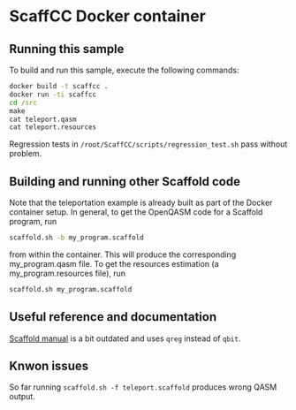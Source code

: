 # ScaffCC Docker container

## Running this sample

To build and run this sample, execute the following commands:

```cmd
docker build -t scaffcc .
docker run -ti scaffcc
cd /src
make
cat teleport.qasm
cat teleport.resources
```

Regression tests in `/root/ScaffCC/scripts/regression_test.sh`
pass without problem.

## Building and running other Scaffold code

Note that the teleportation example is already built as part of the Docker container setup. In general, to get the OpenQASM code for a Scaffold program, run 
```cmd
scaffold.sh -b my_program.scaffold
```
from within the container. This will produce the corresponding my_program.qasm file. To get the resources estimation (a my_program.resources file), run 
```cmd
scaffold.sh my_program.scaffold
```

## Useful reference and documentation

[Scaffold manual](http://www.dtic.mil/dtic/tr/fulltext/u2/a571279.pdf) is 
a bit outdated and uses `qreg` instead of `qbit`.

## Knwon issues 

So far running `scaffold.sh -f teleport.scaffold` produces wrong QASM output.